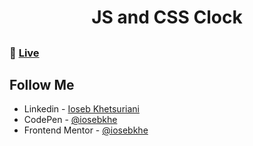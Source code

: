 ##

<h1 align="center"> JS and CSS Clock </h1>

##

### 🚀 [Live](https://iosebkhe.github.io/Javascript30/02%20-%20JS%20and%20CSS%20Clock/index.html)

## Follow Me

- Linkedin - [Ioseb Khetsuriani](https://www.linkedin.com/in/ioseb-khetsuriani-1831801b5/)
- CodePen - [@iosebkhe](https://codepen.io/iosebkhe)
- Frontend Mentor - [@iosebkhe](https://www.frontendmentor.io/profile/iosebkhe)
